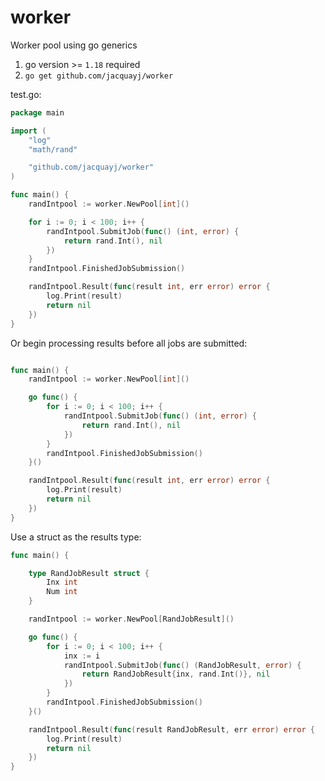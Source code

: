 # worker

Worker pool using go generics

1. go version >= `1.18` required
2. `go get github.com/jacquayj/worker`

test.go:

```go
package main

import (
    "log"
    "math/rand"

    "github.com/jacquayj/worker"
)

func main() {
    randIntpool := worker.NewPool[int]()

    for i := 0; i < 100; i++ {
        randIntpool.SubmitJob(func() (int, error) {
            return rand.Int(), nil
        })
    }
    randIntpool.FinishedJobSubmission()

    randIntpool.Result(func(result int, err error) error {
        log.Print(result)
        return nil
    })
}

```

Or begin processing results before all jobs are submitted:

```go

func main() {
    randIntpool := worker.NewPool[int]()

    go func() {
        for i := 0; i < 100; i++ {
            randIntpool.SubmitJob(func() (int, error) {
                return rand.Int(), nil
            })
        }
        randIntpool.FinishedJobSubmission()
    }()

    randIntpool.Result(func(result int, err error) error {
        log.Print(result)
        return nil
    })
}
```

Use a struct as the results type:

```go
func main() {

    type RandJobResult struct {
        Inx int
        Num int
    }

    randIntpool := worker.NewPool[RandJobResult]()

    go func() {
        for i := 0; i < 100; i++ {
            inx := i
            randIntpool.SubmitJob(func() (RandJobResult, error) {
                return RandJobResult{inx, rand.Int()}, nil
            })
        }
        randIntpool.FinishedJobSubmission()
    }()

    randIntpool.Result(func(result RandJobResult, err error) error {
        log.Print(result)
        return nil
    })
}
```
